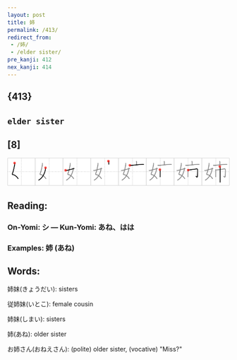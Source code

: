 ```yaml
---
layout: post
title: 姉
permalink: /413/
redirect_from:
 - /姉/
 - /elder sister/
pre_kanji: 412
nex_kanji: 414
---
```


## {413}

## `elder sister`

## [8]

<div class="stroke"><img src="../images/E5A789.png" /></div>

## Reading:

### On-Yomi: シ &mdash; Kun-Yomi: あね、はは

### Examples: 姉 (あね)

## Words:

姉妹(きょうだい): sisters

従姉妹(いとこ): female cousin

姉妹(しまい): sisters

姉(あね): older sister

お姉さん(おねえさん): (polite) older sister, (vocative) "Miss?"
